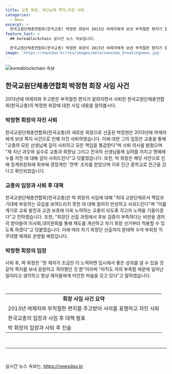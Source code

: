 ```yaml
---
title: 교총 회장, 여신님에 쪽지…자진 사퇴
categories:
  - News
excerpt: >
  한국교원단체총연합회(한국교총) 박정현 회장이 2013년 여제자에게 보낸 부적절한 편지가 알려지자 자진 사퇴했다. 모든 선생님에게 사죄하고 책임을 통감한다며 깊이 사죄했고, 사퇴 후 지난 과오와 실수에 대해 사죄하고 회원들에게 미안함을 표했다. 교총은 사퇴에 따라 차기 회장단 선출까지 문태혁 수석 부회장이 직무대행을 맡는다.
feature_text: >
  ## koreablockchain 실시간 뉴스 속보입니다.

  한국교원단체총연합회(한국교총) 박정현 회장이 2013년 여제자에게 보낸 부적절한 편지가 알려지자 자진 사퇴했다. 모든 선생님에게 사죄하고 책임을 통감한다며 깊이 사죄했고, 사퇴 후 지난 과오와 실수에 대해 사죄하고 회원들에게 미안함을 표했다. 교총은 사퇴에 따라 차기 회장단 선출까지 문태혁 수석 부회장이 직무대행을 맡는다.
image: 'https://newsdao.kr/res/images/meta/newsdao_breakingnews.jpg'
---
```


<p><img src="https://newsdao.kr/res/images/meta/newsdao_breakingnews.jpg" alt="koreablockchain 속보" /></p>

<h2 data-ke-size="size26">한국교원단체총연합회 박정현 회장 사임 사건</h2>

<p data-ke-size="size16">2013년에 여제자와 주고받은 부적절한 편지가 알려지면서 사퇴한 한국교원단체총연합회(한국교총)의 박정현 회장에 대한 사임 내용을 알아봅시다.</p>

<h3>박정현 회장의 자진 사퇴</h3>

<p data-ke-size="size16">한국교원단체총연합회(한국교총)의 새로운 회장으로 선출된 박정현은 2013년에 여제자에게 보낸 쪽지 사건으로 인해 자진 사퇴하였습니다. 이에 대한 그의 입장은 교총을 통해 "교총의 모든 선생님께 깊이 사죄하고 모든 책임을 통감한다"며 사퇴 의사를 밝혔으며 "제 지난 과오와 실수로 교총과 회원님 그리고 전국의 선생님들께 심려를 끼치고 명예에 누를 끼친 데 대해 깊이 사죄드린다"고 덧붙였습니다. 또한, 박 회장은 해당 사안으로 인해 징계위원회에 회부돼 경징계인 '견책' 조치를 받았으며 이후 인근 중학교로 전근을 갔다고 확인되었습니다. </p>

<h3>교총의 입장과 사퇴 후 대책</h3>

<p data-ke-size="size16">한국교원단체총연합회(한국교총)은 박 회장의 사임에 대해 "최대 교원단체로서 책임과 기대에 부응하는 모습을 보여드리지 못한 데 대해 철저히 반성하고 사과드린다"며 "이를 계기로 교육 발전과 교권 보호에 더욱 노력하는 교총이 되도록 각고의 노력을 기울이겠다"고 전하였습니다. 또한, "회장단 선출 과정에서 후보 검증이 부족하다는 비판을 겸허히 받아들여 이사회,대의원회를 통해 제도를 개선하고 차기 회장 선거부터 적용할 수 있도록 하겠다"고 덧붙였습니다. 이에 따라 차기 회장단 선출까지 문태혁 수석 부회장 직무대행 체제로 운영될 예정입니다.</p>

<h3>박정현 회장의 입장</h3>

<p data-ke-size="size16">사퇴 후, 박 회장은 "한 제자가 조금만 더 노력하면 입시에서 좋은 성과를 낼 수 있을 것 같아 쪽지를 보내 응원하고 격려했던 것 뿐"이라며 "아직도 저의 부족함 때문에 일어난 일이라고 생각하고 항상 제자들에게 미안한 마음을 갖고 있다"고 말하였습니다.</p>

<p data-ke-size="size16">&nbsp;</p>

<table>
    <tbody>
        <tr>
            <td style="text-align: center; height: 17px;"><b>회장 사임 사건 요약</b></td>
        </tr>
        <tr>
            <td style="text-align: left;">2013년 여제자와 부적절한 편지를 주고받아 사의를 표명하고 자진 사퇴</td>
        </tr>
        <tr>
            <td style="text-align: left;">한국교총의 입장과 사임 후 대책 발표</td>
        </tr>
        <tr>
            <td style="text-align: left;">박 회장의 입장과 사퇴 후 진술</td>
        </tr>
    </tbody>
</table>

<p data-ke-size="size16">&nbsp;</p>

<hr>

<p data-ke-size="size16">&nbsp;</p>
실시간 뉴스 속보는, <a href="https://newsdao.kr" rel="dofollow">https://newsdao.kr</a>



